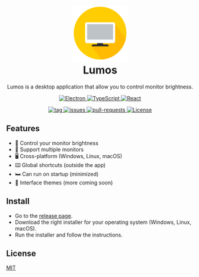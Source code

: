 <h1 align="center">
  <img src="src/shared/assets/icons/lumos_icon.png" width="150px"/><br/>
  Lumos
</h1>

<p align="center">Lumos is a desktop application that allow you to control monitor brightness.</p>

<p align="center">
    <a href="https://www.electronjs.org">
        <img alt="Electron" src="https://img.shields.io/static/v1?style=for-the-badge&message=Electron&color=47848F&logo=Electron&logoColor=FFFFFF&label=">
    </a>
    <a href="https://www.typescriptlang.org">
        <img alt="TypeScript" src="https://img.shields.io/badge/TypeScript-007ACC?style=for-the-badge&logo=typescript&logoColor=white">
    </a>
    <a href="https://fr.reactjs.org">
        <img alt="React" src="https://img.shields.io/static/v1?style=for-the-badge&message=React&color=222222&logo=React&logoColor=61DAFB&label=">
    </a>
</p>

<p align="center">
    <a href="https://github.com/super-bunny/lumos/releases">
        <img src="https://img.shields.io/github/v/release/super-bunny/lumos?style=for-the-badge&sort=semver" alt="tag"/>
    </a>
    <a href="https://github.com/super-bunny/lumos/issues">
        <img src="https://img.shields.io/github/issues-raw/super-bunny/lumos?style=for-the-badge" alt="issues"/>
    </a>
    <a href="https://github.com/super-bunny/lumos/pulls">
        <img src="https://img.shields.io/github/issues-pr-raw/super-bunny/lumos?style=for-the-badge" alt="pull-requests"/>
    </a>
    <a href="LICENSE.md">
        <img alt="License" src="https://img.shields.io/github/license/super-bunny/lumos?style=for-the-badge">
    </a>
</p>

## Features

* 🔆 Control your monitor brightness
* 🔢 Support multiple monitors
* 🖥️ Cross-platform (Windows, Linux, macOS)
* ⌨️ Global shortcuts (outside the app)
* 🛏️ Can run on startup (minimized)
* 🎨 Interface themes (more coming soon)

## Install

* Go to the [release page](https://github.com/super-bunny/lumos/releases).
* Download the right installer for your operating system (Windows, Linux, macOS).
* Run the installer and follow the instructions.

## License

[MIT](LICENSE.md)
